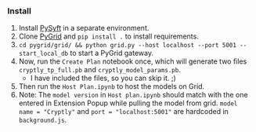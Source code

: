 ### Install
1. Install [PySyft](https://github.com/openmined/pysyft) in a separate environment.
2. Clone [PyGrid](https://github.com/openmined/pygrid) and `pip install .` to install requirements.
3. `cd pygrid/grid/ && python grid.py --host localhost --port 5001 --start_local_db` to start a PyGrid gateway.
4. Now, run the `Create Plan` notebook once, which will generate two files `cryptly_tp_full.pb` and `cryptly_model_params.pb`.
    - I have included the files, so you can skip it. ;)
5. Then run the `Host Plan.ipynb` to host the models on Grid.
6. Note: The  `model version` in `Host plan.ipynb` should match with the one entered in Extension Popup while pulling the model from grid. `model name = "Cryptly"` and `port = "localhost:5001"` are hardcoded in `background.js`.